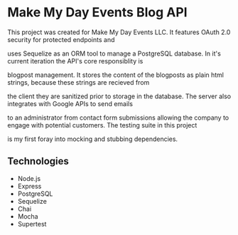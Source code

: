 # Make My Day Events Blog API

This project was created for Make My Day Events LLC. It features OAuth 2.0 security for protected endpoints and 

uses Sequelize as an ORM tool to manage a PostgreSQL database. In it's current iteration the API's core responsiblity is 

blogpost management. It stores the content of the blogposts as plain html strings, because these strings are recieved from 

the client they are sanitized prior to storage in the database. The server also integrates with Google APIs to send emails 

to an administrator from contact form submissions allowing the company to engage with potential customers. The testing suite in this project 

is my first foray into mocking and stubbing dependencies.

## Technologies

* Node.js
* Express
* PostgreSQL
* Sequelize
* Chai
* Mocha
* Supertest